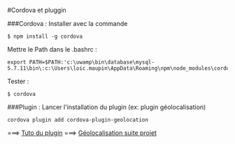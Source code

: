 #Cordova et pluggin

###Cordova : 
Installer avec la commande 
```
$ npm install -g cordova
```

Mettre le Path dans le .bashrc :
```
export PATH=$PATH:'c:\uwamp\bin\database\mysql-5.7.11\bin\:c:\Users\loic.maupin\AppData\Roaming\npm\node_modules\cordova\bin\
```

Tester :
```
$ cordova
```

###Plugin : Lancer l'installation du plugin (ex: plugin géolocalisation)
```
cordova plugin add cordova-plugin-geolocation
```

===> [Tuto du plugin](https://www.npmjs.com/package/tal-cordova-plugin-geolocation)
===> [Géolocalisation suite projet](https://github.com/loicm91/Documentation/blob/master/Mobile/Geolocation.md)
